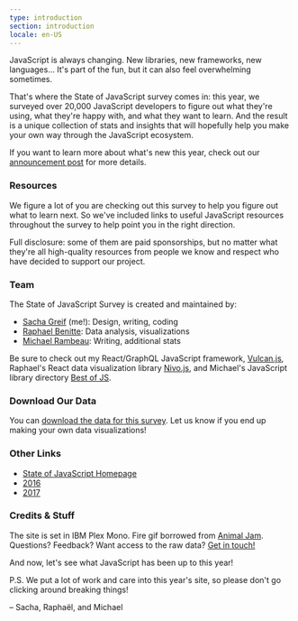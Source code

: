 ```yaml
---
type: introduction
section: introduction
locale: en-US
---
```


<span class="first-line"><span class="first-letter">JavaScript</span> is always changing.</span> New libraries, new frameworks, new languages… It's part of the fun, but it can also feel overwhelming sometimes.

That's where the State of JavaScript survey comes in: this year, we surveyed over 20,000 JavaScript developers to figure out what they're using, what they're happy with, and what they want to learn. And the result is a unique collection of stats and insights that will hopefully help you make your own way through the JavaScript ecosystem.

If you want to learn more about what's new this year, check out our [announcement post](https://medium.freecodecamp.org/the-state-of-javascript-2018-8322bcc51bd8) for more details.

### Resources

We figure a lot of you are checking out this survey to help you figure out what to learn next. So we've included links to useful JavaScript resources throughout the survey to help point you in the right direction.

Full disclosure: some of them are paid sponsorships, but no matter what they're all high-quality resources from people we know and respect who have decided to support our project.

### Team

The State of JavaScript Survey is created and maintained by:

-   [Sacha Greif](https://twitter.com/sachagreif) (me!): Design, writing, coding
-   [Raphael Benitte](https://twitter.com/benitteraphael): Data analysis, visualizations
-   [Michael Rambeau](https://twitter.com/michaelrambeau): Writing, additional stats

Be sure to check out my React/GraphQL JavaScript framework, [Vulcan.js](http://vulcanjs.org), Raphael's React data visualization library [Nivo.js](https://nivo.rocks), and Michael's JavaScript library directory [Best of JS](https://bestofjs.org).

### Download Our Data

You can [download the data for this survey](https://www.kaggle.com/sachag/state-of-javascript-2018). Let us know if you end up making your own data visualizations!

### Other Links

-   [State of JavaScript Homepage](https://stateofjs.com)
-   [2016](https://2016.stateofjs.com/)
-   [2017](https://2017.stateofjs.com/)

### Credits & Stuff

The site is set in IBM Plex Mono. Fire gif borrowed from [Animal Jam](https://animal-jam-roleplay.wikia.com/wiki/File:Pixel-fire-gif-1.gif). Questions? Feedback? Want access to the raw data? [Get in touch!](mailto:hello@stateofjs.com)

And now, let's see what JavaScript has been up to this year!

P.S. We put a lot of work and care into this year's site, so please don't go clicking around breaking things!

<span class="conclusion__byline">– Sacha, Raphaël, and Michael</span>
